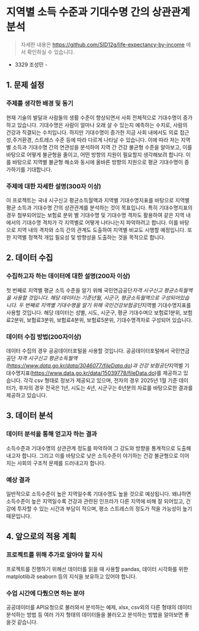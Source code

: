 # 지역별 소득 수준과 기대수명 간의 상관관계 분석

> 자세한 내용은 https://github.com/SID12g/life-expectancy-by-income 에서 확인하실 수 있습니다.

- 3329 조성민 -

## 1. 문제 설정

### 주제를 생각한 배경 및 동기

현재 기술의 발달과 사람들의 생활 수준이 향상되면서 사회 전체적으로 기대수명이 증가하고 있습니다. 기대수명은 사람이 얼마나 오래 살 수 있는지 예측하는 수치로, 사람의 건강과 직결되는 수치입니다. 하지만 기대수명이 증가한 지금 사회 내에서도 의료 접근성,주거환경, 스트레스 수준 등에 따라 다르게 나타날 수 있습니다. 이에 따라 저는 지역별 소득과 기대수명 간의 연관성을 분석하여 지역 간 건강 불균형 수준을 알아보고, 이를 바탕으로 어떻게 불균형을 줄이고, 어떤 방향의 지원이 필요할지 생각해보려 합니다. 이를 바탕으로 지역별 불균형 해소와 동시에 올바른 방향의 지원으로 평균 기대수명이 증가하기를 기대합니다.

### 주제에 대한 자세한 설명(300자 이상)

이 프로젝트는 국내 시구신고 평균소득월액과 지역별 기대수명지표를 바탕으로 지역별 평균 소득과 기대수명 간의 상관관계를 분석하는 것이 목표입니다. 특히 기대수명지표의 경우 첨부되어있는 보험료 분위 별 기대수명 및 기대수명 격차도 활용하여 같은 지역 내에서의 기대수명 격차가 각 지역별로 어떻게 나타나는지 파악하려고 합니다. 이를 바탕으로 지역 내의 격차와 소득 간의 관계도 도출하여 지역별 비교도 시행할 예정입니다. 또한 지역별 정책적 개입 필요성 및 방향성을 도출하는 것을 목적으로 합니다.

## 2. 데이터 수집

### 수집하고자 하는 데이터에 대한 설명(200자 이상)

첫 번째로 지역별 평균 소득 수준을 알기 위해 국민연금공단*자격 시구신고 평균소득월액을 사용할 것입니다. 해당 데이터는 기준년월, 시군구, 평균소득월액으로 구성되어있습니다. 두 번째로 지역별 기대수명을 알기 위해 국민건강보험공단*지역별 기대수명지표를 사용할 것입니다. 해당 데이터는 성별, 시도, 시군구, 평균 기대수며으 보험료1분위, 보험료2분위, 보험료3분위, 보험료4분위, 보험료5분위, 기대수명격차로 구성되어 있습니다.

### 데이터 수집 방법(200자이상)

데이터 수집의 경우 공공데이터포털을 사용할 것입니다. 공공데이터포털에서 국민연금공단 *자격 시구신고 평균소득월액(https://www.data.go.kr/data/3046077/fileData.do)과 건강 보험공단*지역별 기대수명지표(https://www.data.go.kr/data/15039778/fileData.do)를 제공하고 있습니다. 각각 csv 형태로 정보가 제공되고 있으며, 전자의 경우 2025년 1월 기준 데이터가, 후자의 경우 전국은 1년, 시도는 4년, 시군구는 6년분의 자료를 바탕으로한 결과를 제공하고 있습니다.

## 3. 데이터 분석

### 데이터 분석을 통해 얻고자 하는 결과

소득수준과 기대수명의 상관관계 정도를 파악하여 그 강도와 방향을 통계적으로 도출해내고자 합니다. 그리고 이를 바탕으로 낮은 소득수준이 야기하는 건강 불균형으로 이어지는 사회의 구조적 문제를 드러내고자 합니다.

### 예상 결과

일반적으로 소득수준이 높은 지역일수록 기대수명도 높을 것으로 예상됩니다. 왜냐하면 소득수준이 높은 지역일수록 건강과 관련된 인프라가 다른 지역에 비해 잘 되어있고, 건강에 투자할 수 있는 시간과 부담이 적으며, 평소 스트레스의 정도가 적을 가능성이 높기 때문입니다.

## 4. 앞으로의 적용 계획

### 프로젝트를 위해 추가로 알아야 할 지식

프로젝트를 진행하기 위해선 데이터를 읽을 때 사용할 pandas, 데이터 시각화를 위한 matplotlib과 seaborn 등의 지식을 보유하고 있어야 합니다.

### 수업 시간에 다뤘으면 하는 분야

공공데이터를 API요청으로 불러와서 분석하는 예제, xlsx, csv외의 다른 형태의 데이터 분석하는 방법 등 여러 가지 형태의 데이터들을 불러오고 분석하는 방법을 알아보면 좋을것 같습니다.
